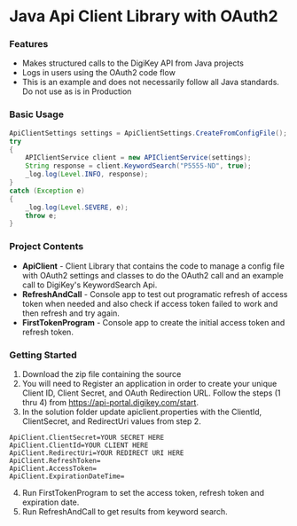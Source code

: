 # Java Api Client Library with OAuth2

### Features

* Makes structured calls to the DigiKey API from Java projects
* Logs in users using the OAuth2 code flow
* This is an example and does not necessarily follow all Java standards. Do not use as is in Production

### Basic Usage

```java
ApiClientSettings settings = ApiClientSettings.CreateFromConfigFile();
try
{
	APIClientService client = new APIClientService(settings);
	String response = client.KeywordSearch("P5555-ND", true);
	_log.log(Level.INFO, response);
}
catch (Exception e)
{
	_log.log(Level.SEVERE, e);
	throw e;
}
```

### Project Contents

* **ApiClient** - Client Library that contains the code to manage a config file with OAuth2 settings and classes to do the OAuth2 call and  an example call to DigiKey's KeywordSearch Api. 
* **RefreshAndCall** - Console app to test out programatic refresh of access token when needed and also check if access token failed to work and then refresh and try again.
* **FirstTokenProgram** - Console app to create the initial access token and refresh token.

### Getting Started  

1. Download the zip file containing the source
2. You will need to Register an application in order to create your unique Client ID, Client Secret, and OAuth Redirection URL. Follow the steps (1 thru 4) from <https://api-portal.digikey.com/start>.
3. In the solution folder update  apiclient.properties with the ClientId, ClientSecret, and RedirectUri values from step 2.
```
ApiClient.ClientSecret=YOUR SECRET HERE
ApiClient.ClientId=YOUR CLIENT HERE
ApiClient.RedirectUri=YOUR REDIRECT URI HERE
ApiClient.RefreshToken=
ApiClient.AccessToken=
ApiClient.ExpirationDateTime=

```
4. Run FirstTokenProgram to set the access token, refresh token and expiration date.
5. Run RefreshAndCall to get results from keyword search.




